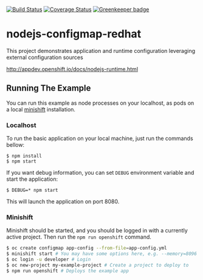 [![Build Status](https://travis-ci.org/nodeshift-starters/nodejs-configmap-redhat.svg?branch=master)](https://travis-ci.org/nodeshift-starters/nodejs-configmap-redhat) [![Coverage Status](https://coveralls.io/repos/github/nodeshift-starters/nodejs-configmap-redhat/badge.svg?branch=master)](https://coveralls.io/github/nodeshift-starters/nodejs-configmap-redhat?branch=master) [![Greenkeeper badge](https://badges.greenkeeper.io/nodeshift-starters/nodejs-configmap-redhat.svg)](https://greenkeeper.io/)


# nodejs-configmap-redhat
This project demonstrates application and runtime configuration leveraging external configuration sources

http://appdev.openshift.io/docs/nodejs-runtime.html

## Running The Example

You can run this example as node processes on your localhost, as pods on a local
[minishift](https://github.com/minishift/minishift/releases) installation.

### Localhost

To run the basic application on your local machine, just run the commands bellow:

```
$ npm install
$ npm start
```

If you want debug information, you can set `DEBUG` environment variable and start the application:

```
$ DEBUG=* npm start
```

This will launch the application on port 8080.

### Minishift

Minishift should be started, and you should be logged in with a currently
active project. Then run the `npm run openshift` command.

```sh
$ oc create configmap app-config --from-file=app-config.yml
$ minishift start # You may have some options here, e.g. --memory=8096 --vm-driver=virtualbox
$ oc login -u developer # Login
$ oc new-project my-example-project # Create a project to deploy to
$ npm run openshift # Deploys the example app
```
